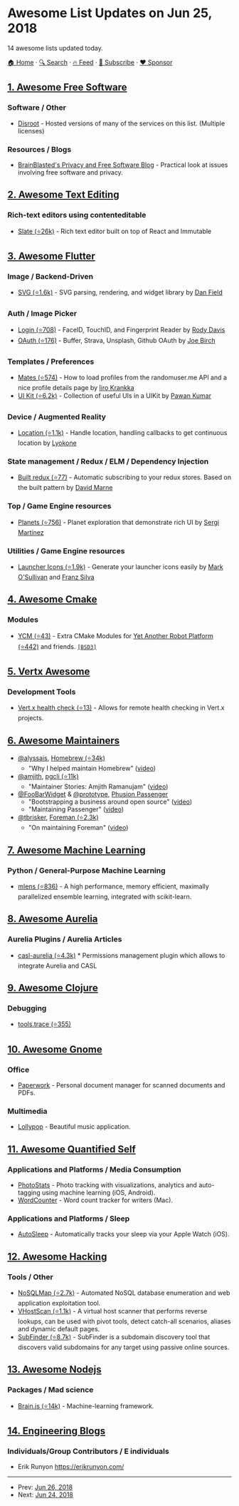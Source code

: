 # Awesome List Updates on Jun 25, 2018

14 awesome lists updated today.

[🏠 Home](/README.md) · [🔍 Search](https://www.trackawesomelist.com/search/) · [🔥 Feed](https://www.trackawesomelist.com/rss.xml) · [📮 Subscribe](https://trackawesomelist.us17.list-manage.com/subscribe?u=d2f0117aa829c83a63ec63c2f&id=36a103854c) · [❤️  Sponsor](https://github.com/sponsors/theowenyoung)



## [1. Awesome Free Software](/content/johnjago/awesome-free-software/README.md)

### Software / Other

*   [Disroot](https://disroot.org/) - Hosted versions of many of the services on this list. (Multiple licenses)

### Resources / Blogs

*   [BrainBlasted's Privacy and Free Software Blog](https://brainblasted.gitlab.io/) - Practical look at issues involving free software and privacy.

## [2. Awesome Text Editing](/content/dok/awesome-text-editing/README.md)

### Rich-text editors using contenteditable

*   [Slate (⭐26k)](https://github.com/ianstormtaylor/slate) - Rich text editor built on top of React and Immutable

## [3. Awesome Flutter](/content/Solido/awesome-flutter/README.md)

### Image / Backend-Driven

*   [SVG (⭐1.6k)](https://github.com/dnfield/flutter_svg) <!--stargazers:dnfield/flutter_svg--> - SVG parsing, rendering, and widget library by [Dan Field](https://github.com/dnfield)

### Auth / Image Picker

*   [Login (⭐708)](https://github.com/AppleEducate/flutter_login) <!--stargazers:AppleEducate/flutter_login--> - FaceID, TouchID, and Fingerprint Reader by [Rody Davis](http://appleeducate.com)
*   [OAuth (⭐176)](https://github.com/hitherejoe/FlutterOAuth) <!--stargazers:hitherejoe/FlutterOAuth--> - Buffer, Strava, Unsplash, Github OAuth by [Joe Birch](http://www.hitherejoe.com)

### Templates / Preferences

*   [Mates (⭐574)](https://github.com/CodemateLtd/FlutterMates) <!--stargazers:CodemateLtd/FlutterMates--> - How to load profiles from the randomuser.me API and a nice profile details page by [Iiro Krankka](https://github.com/roughike)
*   [UI Kit (⭐6.2k)](https://github.com/iampawan/Flutter-UI-Kit) <!--stargazers:iampawan/Flutter-UI-Kit--> - Collection of useful UIs in a UIKit by [Pawan Kumar](https://github.com/iampawan)

### Device / Augmented Reality

*   [Location (⭐1.1k)](https://github.com/Lyokone/flutterlocation) <!--stargazers:Lyokone/flutterlocation--> - Handle location, handling callbacks to get continuous location by [Lyokone](https://github.com/Lyokone)

### State management / Redux / ELM / Dependency Injection

*   [Built redux (⭐77)](https://github.com/davidmarne/flutter_built_redux) <!--stargazers:davidmarne/flutter_built_redux--> - Automatic subscribing to your redux stores. Based on the built pattern by [David Marne](https://github.com/davidmarne)

### Top / Game Engine resources

*   [Planets (⭐756)](https://github.com/sergiandreplace/flutter_planets_tutorial) <!--stargazers:sergiandreplace/flutter_planets_tutorial--> - Planet exploration that demonstrate rich UI by [Sergi Martínez](http://sergiandreplace.com)

### Utilities / Game Engine resources

*   [Launcher Icons (⭐1.9k)](https://github.com/franzsilva/flutter_launcher_icons) - Generate your launcher icons easily by [Mark O'Sullivan](https://github.com/MarkOSullivan94) and [Franz Silva](https://github.com/franzsilva)

## [4. Awesome Cmake](/content/onqtam/awesome-cmake/README.md)

### Modules

*   [YCM (⭐43)](https://github.com/robotology/ycm) - Extra CMake Modules for [Yet Another Robot Platform (⭐442)](https://github.com/robotology/yarp) and friends. [`[BSD3]`](https://opensource.org/licenses/BSD-3-Clause)

## [5. Vertx Awesome](/content/vert-x3/vertx-awesome/README.md)

### Development Tools

*   [Vert.x health check (⭐13)](https://github.com/vert-x3/vertx-health-check) - Allows for remote health checking in Vert.x projects.

## [6. Awesome Maintainers](/content/nayafia/awesome-maintainers/README.md)

*   [@alyssais](https://github.com/alyssais), [Homebrew (⭐34k)](https://github.com/Homebrew/brew)
    *   "Why I helped maintain Homebrew" ([video](https://vimeo.com/276832570))
*   [@amjith](https://github.com/amjith), [pgcli (⭐11k)](https://github.com/dbcli/pgcli)
    *   "Maintainer Stories: Amjith Ramanujam" ([video](https://www.youtube.com/watch?v=paS09pRV8bY))
*   [@FooBarWidget](https://github.com/FooBarWidget) & [@prototype](https://github.com/prototype), [Phusion Passenger](https://github.com/phusion)
    *   "Bootstrapping a business around open source" ([video](https://youtu.be/uHaMpLyMOL0))
    *   "Maintaining Passenger" ([video](https://vimeo.com/276832741))
*   [@tbrisker](https://github.com/tbrisker), [Foreman (⭐2.3k)](https://github.com/theforeman/foreman)
    *   "On maintaining Foreman" ([video](https://vimeo.com/276832413))

## [7. Awesome Machine Learning](/content/josephmisiti/awesome-machine-learning/README.md)

### Python / General-Purpose Machine Learning

*   [mlens (⭐836)](https://github.com/flennerhag/mlens) - A high performance, memory efficient, maximally parallelized ensemble learning, integrated with scikit-learn.

## [8. Awesome Aurelia](/content/aurelia-contrib/awesome-aurelia/README.md)

### Aurelia Plugins / Aurelia Articles

*   [casl-aurelia (⭐4.3k)](https://github.com/stalniy/casl/tree/master/packages/casl-aurelia) \* Permissions management plugin which allows to integrate Aurelia and CASL

## [9. Awesome Clojure](/content/razum2um/awesome-clojure/README.md)

### Debugging

*   [tools.trace (⭐355)](https://github.com/clojure/tools.trace)

## [10. Awesome Gnome](/content/Kazhnuz/awesome-gnome/README.md)

### Office

*   [Paperwork](https://gitlab.gnome.org/World/OpenPaperwork/paperwork) - Personal document manager for scanned documents and PDFs.

### Multimedia

*   [Lollypop](https://gitlab.gnome.org/World/lollypop) - Beautiful music application.

## [11. Awesome Quantified Self](/content/woop/awesome-quantified-self/README.md)

### Applications and Platforms / Media Consumption

*   [PhotoStats](http://www.photostats.io/) - Photo tracking with visualizations, analytics and auto-tagging using machine learning (iOS, Android).
*   [WordCounter](https://wordcounterapp.com/) - Word count tracker for writers (Mac).

### Applications and Platforms / Sleep

*   [AutoSleep](http://autosleep.tantsissa.com/) - Automatically tracks your sleep via your Apple Watch (iOS).

## [12. Awesome Hacking](/content/carpedm20/awesome-hacking/README.md)

### Tools / Other

*   [NoSQLMap (⭐2.7k)](https://github.com/codingo/NoSQLMap) - Automated NoSQL database enumeration and web application exploitation tool.
*   [VHostScan (⭐1.1k)](https://github.com/codingo/VHostScan) - A virtual host scanner that performs reverse lookups, can be used with pivot tools, detect catch-all scenarios, aliases and dynamic default pages.
*   [SubFinder (⭐8.7k)](https://github.com/subfinder/subfinder) - SubFinder is a subdomain discovery tool that discovers valid subdomains for any target using passive online sources.

## [13. Awesome Nodejs](/content/sindresorhus/awesome-nodejs/README.md)

### Packages / Mad science

*   [Brain.js (⭐14k)](https://github.com/BrainJS/brain.js) - Machine-learning framework.

## [14. Engineering Blogs](/content/kilimchoi/engineering-blogs/README.md)

### Individuals/Group Contributors / E individuals

*   Erik Runyon <https://erikrunyon.com/>

---

- Prev: [Jun 26, 2018](/content/2018/06/26/README.md)
- Next: [Jun 24, 2018](/content/2018/06/24/README.md)